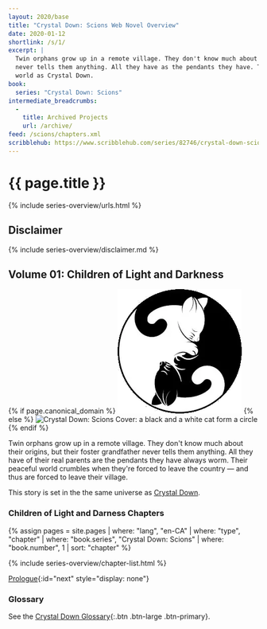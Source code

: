 ```yaml
---
layout: 2020/base
title: "Crystal Down: Scions Web Novel Overview"
date: 2020-01-12
shortlink: /s/1/
excerpt: |
  Twin orphans grow up in a remote village. They don't know much about their origins but their foster
  never tells them anything. All they have as the pendants they have. This is a story set in the same
  world as Crystal Down.
book:
  series: "Crystal Down: Scions"
intermediate_breadcrumbs:
  -
    title: Archived Projects
    url: /archive/
feed: /scions/chapters.xml
scribblehub: https://www.scribblehub.com/series/82746/crystal-down-scions-children-of-light-and-darkness/
---
```

<script type="application/ld+json">
{
  "@context": "https://schema.org",
  "@type": "BreadcrumbList",
  "itemListElement": [{
    "@type": "ListItem",
    "position": 0,
    "name": "{{ site.title }}",
    "item": "{{ "/" | absolute_url }}"
  }, {
    "@type": "ListItem",
    "position": 1,
    "name": "Crystal Down: Scions",
    "item": "{{ page.url | absolute_url }}"
  }]
}
</script>
<script type="application/ld+json">
{
  "@context": "https://schema.org",
  "@type": "Book",
  "url": "{{ page.url | absolute_url }}",
  "name": "Crystal Down Scions 01: Children of of Light and Darkness",
  "position": "1",
  "copyrightYear": "2020",
  "inLanguage": "en-CA",
  "author": {
    "@type": "Person",
    "name": "{{ site.data.staff[page.author].name }}",
    "url": "{{ site.data.staff[page.author].url }}"
  },
  "publisher": {
    "@type": "Person",
    "name": "{{ site.data.staff[page.author].name }}",
    "url": "{{ site.data.staff[page.author].url }}"
  }
}
</script>

<!-- markdownlint-disable MD025 -->
# {{ page.title }}

{% include series-overview/urls.html %}

## Disclaimer

{% include series-overview/disclaimer.md %}

## Volume 01: Children of Light and Darkness

<!-- markdownlint-disable MD033 -->
<div class="row">

<div class="col-12 col-md-3">
{% if page.canonical_domain %}
<img src="thumbnail.webp" alt="Crystal Down: Scions Cover: a black and a white cat form a circle">
{% else %}
<img src="{{ '/scions/thumbnail.webp' | prepend: site.static_url | absolute_url }}" alt="Crystal Down: Scions Cover: a black and a white cat form a circle">
{% endif %}
</div>
<div class="col-12 col-md-9">
<p>
Twin orphans grow up in a remote village.
They don't know much about their origins, but their foster grandfather never tells them anything.
All they have of their real parents are the pendants they have always worm.
Their peaceful world crumbles when they're forced to leave the country — and thus are forced to leave their village.
</p>
<p>
This story is set in the the same universe as <a href="{{'/crystaldown/' | absolute_url }}">Crystal Down</a>.
</p>

<h3 class="mt-3">Children of Light and Darness Chapters</h3>

{% assign pages = site.pages
  | where: "lang", "en-CA"
  | where: "type", "chapter"
  | where: "book.series", "Crystal Down: Scions"
  | where: "book.number", 1
  | sort: "chapter" %}

{% include series-overview/chapter-list.html %}

</div>
</div>
<!-- markdownlint-enable MD033 -->

[Prologue](./01-children-of-light-and-darkness/00-prologue/){:id="next" style="display: none"}

### Glossary

See the [Crystal Down Glossary](/crystaldown/glossary/){:.btn .btn-large .btn-primary}.
